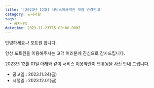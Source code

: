 ```yaml
---
title: '[2023년 12월] 서비스이용약관 개정 변경안내'
category: 공지사항
tags:
  - 공지사항
datetime: 2023-11-23T15:00:00.000Z
---
```


안녕하세요\~! 포트원 입니다.

항상 포트원을 이용해주시는 고객 여러분께 진심으로 감사드립니다.

2023년 12월 01일 아래와 같이 서비스 이용약관이 변경됨을 사전 안내 드립니다.

- 공고일 : 2023.11.24(금)
- 시행일 : 2023.12.01(금)
